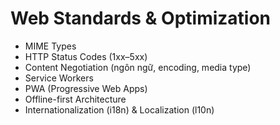 # Web Standards & Optimization
* MIME Types
* HTTP Status Codes (1xx–5xx)
* Content Negotiation (ngôn ngữ, encoding, media type)
* Service Workers
* PWA (Progressive Web Apps)
* Offline-first Architecture
* Internationalization (i18n) & Localization (l10n)
